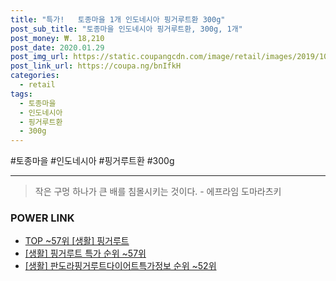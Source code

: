 ```yaml
--- 
title: "특가!   토종마을 1개 인도네시아 핑거루트환 300g" 
post_sub_title: "토종마을 인도네시아 핑거루트환, 300g, 1개" 
post_money: ₩. 18,210 
post_date: 2020.01.29 
post_img_url: https://static.coupangcdn.com/image/retail/images/2019/10/28/17/2/86b7b2f6-4d59-438c-8a2a-babca0e91f40.jpg 
post_link_url: https://coupa.ng/bnIfkH 
categories: 
  - retail 
tags: 
  - 토종마을 
  - 인도네시아 
  - 핑거루트환 
  - 300g 
--- 
```

  #토종마을 #인도네시아 #핑거루트환 #300g 
<hr> 

> 작은 구멍 하나가 큰 배를 침몰시키는 것이다. - 에프라임 도마라츠키 


### POWER LINK

* <a href="https://blog.naver.com/an0733/221788450486" target="_blank"> TOP ~57위 [생활] 핑거루트</a>
* <a href="https://blog.naver.com/sakai111/221788450508" target="_blank"> [생활] 핑거루트 특가 순위 ~57위</a>
* <a href="https://blog.naver.com/fasyy4321/221773682762" target="_blank"> [생활] 판도라핑거루트다이어트특가정보 순위 ~52위</a>
